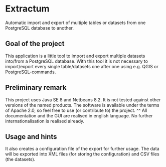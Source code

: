 # Extractum
Automatic import and export of multiple tables or datasets from one PostgreSQL database to another.

## Goal of the project
This application is a little tool to import and export multiple datasets into/from a PostgreSQL database. With this tool it is not necessary to import/export every single table/datasets one after one using e.g. QGIS or PostgreSQL-commands.

## Preliminary remark
This project uses Java SE 8 and Netbeans 8.2. It is not tested against other versions of the named products.
The software is available under the terms of Apache 2.0, so feel free to use (or contribute to) the project. ^^
All documentation and the GUI are realised in english language. No further internationalisation is realised already.

## Usage and hints
It also creates a configuration file of the export for further usage. The data will be exported into XML files (for storing the configuration) and CSV files (the datasets).
